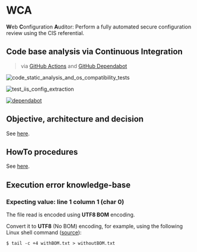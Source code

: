 # WCA

**W**eb **C**onfiguration **A**uditor: Perform a fully automated secure configuration review using the CIS referential.

## Code base analysis via Continuous Integration

> via [GitHub Actions](https://github.com/ExcelliumSA/WebConfigurationAuditor/actions) and [GitHub Dependabot](https://dependabot.com/)

![code_static_analysis_and_os_compatibility_tests](https://github.com/ExcelliumSA/WebConfigurationAuditor/workflows/code_static_analysis_and_os_compatibility_tests/badge.svg?branch=master)

![test_iis_config_extraction](https://github.com/ExcelliumSA/WebConfigurationAuditor/workflows/test_iis_config_extraction/badge.svg?branch=master)

[![dependabot](https://badgen.net/badge/Dependabot/enabled/green?icon=dependabot)](https://dependabot.com/)

## Objective, architecture and decision

See [here](documentation/Architecture.md).

## HowTo procedures

See [here](documentation/Howto.md).

## Execution error knowledge-base

### Expecting value: line 1 column 1 (char 0)

The file read is encoded using **UTF8 BOM** encoding.

Convert it to **UTF8** (No BOM) encoding, for example, using the following Linux shell command  ([source](https://unix.stackexchange.com/a/381231)):

 ```shell
 $ tail -c +4 withBOM.txt > withoutBOM.txt
 ```
